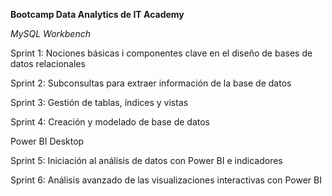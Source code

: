 **Bootcamp Data Analytics de IT Academy**

_MySQL Workbench_

Sprint 1: Nociones básicas i componentes clave en el diseño de bases de datos relacionales

Sprint 2: Subconsultas para extraer información de la base de datos

Sprint 3: Gestión de tablas, índices y vistas

Sprint 4: Creación y modelado de base de datos

Power BI Desktop

Sprint 5: Iniciación al análisis de datos con Power BI e indicadores

Sprint 6: Análisis avanzado de las visualizaciones interactivas con Power BI
